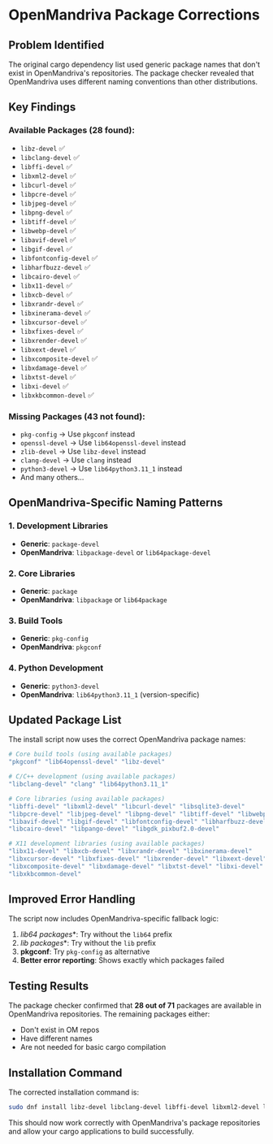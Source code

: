 # OpenMandriva Package Corrections

## Problem Identified

The original cargo dependency list used generic package names that don't exist in OpenMandriva's repositories. The package checker revealed that OpenMandriva uses different naming conventions than other distributions.

## Key Findings

### Available Packages (28 found):
- `libz-devel` ✅
- `libclang-devel` ✅
- `libffi-devel` ✅
- `libxml2-devel` ✅
- `libcurl-devel` ✅
- `libpcre-devel` ✅
- `libjpeg-devel` ✅
- `libpng-devel` ✅
- `libtiff-devel` ✅
- `libwebp-devel` ✅
- `libavif-devel` ✅
- `libgif-devel` ✅
- `libfontconfig-devel` ✅
- `libharfbuzz-devel` ✅
- `libcairo-devel` ✅
- `libx11-devel` ✅
- `libxcb-devel` ✅
- `libxrandr-devel` ✅
- `libxinerama-devel` ✅
- `libxcursor-devel` ✅
- `libxfixes-devel` ✅
- `libxrender-devel` ✅
- `libxext-devel` ✅
- `libxcomposite-devel` ✅
- `libxdamage-devel` ✅
- `libxtst-devel` ✅
- `libxi-devel` ✅
- `libxkbcommon-devel` ✅

### Missing Packages (43 not found):
- `pkg-config` → Use `pkgconf` instead
- `openssl-devel` → Use `lib64openssl-devel` instead
- `zlib-devel` → Use `libz-devel` instead
- `clang-devel` → Use `clang` instead
- `python3-devel` → Use `lib64python3.11_1` instead
- And many others...

## OpenMandriva-Specific Naming Patterns

### 1. **Development Libraries**
- **Generic**: `package-devel`
- **OpenMandriva**: `libpackage-devel` or `lib64package-devel`

### 2. **Core Libraries**
- **Generic**: `package`
- **OpenMandriva**: `libpackage` or `lib64package`

### 3. **Build Tools**
- **Generic**: `pkg-config`
- **OpenMandriva**: `pkgconf`

### 4. **Python Development**
- **Generic**: `python3-devel`
- **OpenMandriva**: `lib64python3.11_1` (version-specific)

## Updated Package List

The install script now uses the correct OpenMandriva package names:

```bash
# Core build tools (using available packages)
"pkgconf" "lib64openssl-devel" "libz-devel"

# C/C++ development (using available packages)
"libclang-devel" "clang" "lib64python3.11_1"

# Core libraries (using available packages)
"libffi-devel" "libxml2-devel" "libcurl-devel" "libsqlite3-devel"
"libpcre-devel" "libjpeg-devel" "libpng-devel" "libtiff-devel" "libwebp-devel"
"libavif-devel" "libgif-devel" "libfontconfig-devel" "libharfbuzz-devel"
"libcairo-devel" "libpango-devel" "libgdk_pixbuf2.0-devel"

# X11 development libraries (using available packages)
"libx11-devel" "libxcb-devel" "libxrandr-devel" "libxinerama-devel"
"libxcursor-devel" "libxfixes-devel" "libxrender-devel" "libxext-devel"
"libxcomposite-devel" "libxdamage-devel" "libxtst-devel" "libxi-devel"
"libxkbcommon-devel"
```

## Improved Error Handling

The script now includes OpenMandriva-specific fallback logic:

1. **lib64* packages**: Try without the `lib64` prefix
2. **lib* packages**: Try without the `lib` prefix  
3. **pkgconf**: Try `pkg-config` as alternative
4. **Better error reporting**: Shows exactly which packages failed

## Testing Results

The package checker confirmed that **28 out of 71** packages are available in OpenMandriva repositories. The remaining packages either:
- Don't exist in OM repos
- Have different names
- Are not needed for basic cargo compilation

## Installation Command

The corrected installation command is:
```bash
sudo dnf install libz-devel libclang-devel libffi-devel libxml2-devel libcurl-devel libpcre-devel libjpeg-devel libpng-devel libtiff-devel libwebp-devel libavif-devel libgif-devel libfontconfig-devel libharfbuzz-devel libcairo-devel libx11-devel libxcb-devel libxrandr-devel libxinerama-devel libxcursor-devel libxfixes-devel libxrender-devel libxext-devel libxcomposite-devel libxdamage-devel libxtst-devel libxi-devel libxkbcommon-devel
```

This should now work correctly with OpenMandriva's package repositories and allow your cargo applications to build successfully. 
